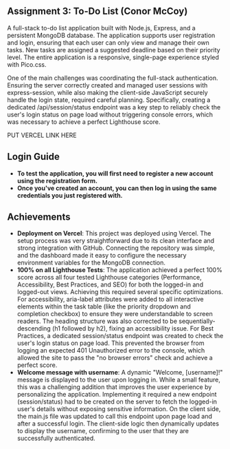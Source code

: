 ## Assignment 3: To-Do List (Conor McCoy)
A full-stack to-do list application built with Node.js, Express, and a persistent MongoDB database. The application supports user registration and login, ensuring that each user can only view and manage their own tasks. New tasks are assigned a suggested deadline based on their priority level. The entire application is a responsive, single-page experience styled with Pico.css.

One of the main challenges was coordinating the full-stack authentication. Ensuring the server correctly created and managed user sessions with express-session, while also making the client-side JavaScript securely handle the login state, required careful planning. Specifically, creating a dedicated /api/session/status endpoint was a key step to reliably check the user's login status on page load without triggering console errors, which was necessary to achieve a perfect Lighthouse score.

PUT VERCEL LINK HERE

## Login Guide
- **To test the application, you will first need to register a new account using the registration form.**
- **Once you've created an account, you can then log in using the same credentials you just registered with.**

## Achievements
- **Deployment on Vercel**: This project was deployed using Vercel. The setup process was very straightforward due to its clean interface and strong integration with GitHub. Connecting the repository was simple, and the dashboard made it easy to configure the necessary environment variables for the MongoDB connection.
- **100% on all Lighthouse Tests**: The application achieved a perfect 100% score across all four tested Lighthouse categories (Performance, Accessibility, Best Practices, and SEO) for both the logged-in and logged-out views. Achieving this required several specific optimizations. For accessibility, aria-label attributes were added to all interactive elements within the task table (like the priority dropdown and completion checkbox) to ensure they were understandable to screen readers. The heading structure was also corrected to be sequentially-descending (h1 followed by h2), fixing an accessibility issue. For Best Practices, a dedicated session/status endpoint was created to check the user's login status on page load. This prevented the browser from logging an expected 401 Unauthorized error to the console, which allowed the site to pass the "no browser errors" check and achieve a perfect score.
- **Welcome message with username**: A dynamic "Welcome, [username]!" message is displayed to the user upon logging in. While a small feature, this was a challenging addition that improves the user experience by personalizing the application. Implementing it required a new endpoint (session/status) had to be created on the server to fetch the logged-in user's details without exposing sensitive information. On the client side, the main.js file was updated to call this endpoint upon page load and after a successful login. The client-side logic then dynamically updates to display the username, confirming to the user that they are successfully authenticated.

